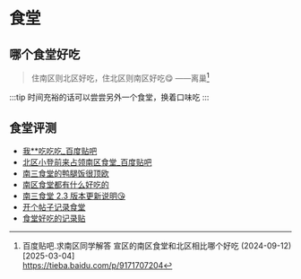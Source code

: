 # 食堂

## 哪个食堂好吃

> 住南区则北区好吃，住北区则南区好吃😋 ——离巢[^1]

:::tip
时间充裕的话可以尝尝另外一个食堂，换着口味吃
:::

## 食堂评测

- [我**吃吃吃_百度贴吧](https://tieba.baidu.com/p/9157566258)
- [北区小登前来占领南区食堂_百度贴吧](https://tieba.baidu.com/p/9187399039)
- [南三食堂的鸭腿饭很顶欧](https://tieba.baidu.com/p/9171694810)
- [南区食堂都有什么好吃的](https://tieba.baidu.com/p/9031888636)
- [南三食堂 2.3 版本更新说明😘](https://tieba.baidu.com/p/8713735406)
- [开个帖子记录食堂](https://tieba.baidu.com/p/8614779936)
- [食堂好吃的记录贴](https://tieba.baidu.com/p/8640285134)

[^1]: 百度贴吧.求南区同学解答 宣区的南区食堂和北区相比哪个好吃 (2024-09-12)\[2025-03-04]  
<https://tieba.baidu.com/p/9171707204>
